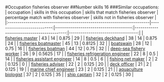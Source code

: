 #Occupation fisheries observer
##Number skills 16
###Similar occupations:
| occupation                                                              |   skills in this occupation |   skills that match fisheries observer |   percentage match with fisheries observer |   skills not in fisheries observer |
|:------------------------------------------------------------------------|----------------------------:|---------------------------------------:|-------------------------------------------:|-----------------------------------:|
| [fisheries master](fisheries_master.md)                                 |                          43 |                                     14 |                                     0.875  |                                 29 |
| [fisheries deckhand](fisheries_deckhand.md)                             |                          38 |                                     14 |                                     0.875  |                                 24 |
| [fisheries boatmaster](fisheries_boatmaster.md)                         |                          45 |                                     13 |                                     0.8125 |                                 32 |
| [boatswain](boatswain.md)                                               |                          28 |                                     12 |                                     0.75   |                                 16 |
| [fisheries boatman](fisheries_boatman.md)                               |                          44 |                                     12 |                                     0.75   |                                 32 |
| [deep-sea fishery worker](deep-sea_fishery_worker.md)                   |                          26 |                                      9 |                                     0.5625 |                                 17 |
| [fisheries refrigeration engineer](fisheries_refrigeration_engineer.md) |                          22 |                                      8 |                                     0.5    |                                 14 |
| [fisheries assistant engineer](fisheries_assistant_engineer.md)         |                          14 |                                      8 |                                     0.5    |                                  6 |
| [fishing net maker](fishing_net_maker.md)                               |                           2 |                                      2 |                                     0.125  |                                  0 |
| [fisheries adviser](fisheries_adviser.md)                               |                          22 |                                      2 |                                     0.125  |                                 20 |
| [deck officer](deck_officer.md)                                         |                          21 |                                      2 |                                     0.125  |                                 19 |
| [marine chief engineer](marine_chief_engineer.md)                       |                          23 |                                      2 |                                     0.125  |                                 21 |
| [aquaculture biologist](aquaculture_biologist.md)                       |                          37 |                                      2 |                                     0.125  |                                 35 |
| [ship captain](ship_captain.md)                                         |                          32 |                                      2 |                                     0.125  |                                 30 |

